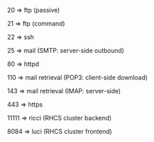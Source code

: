 20 => ftp (passive)

21 => ftp (command)

22 => ssh

25 => mail (SMTP: server-side outbound) 

80 => httpd

110 => mail retrieval (POP3: client-side download) 

143 => mail retrieval (IMAP: server-side) 

443 => https

11111 => ricci (RHCS cluster backend) 

8084 => luci (RHCS cluster frontend) 
